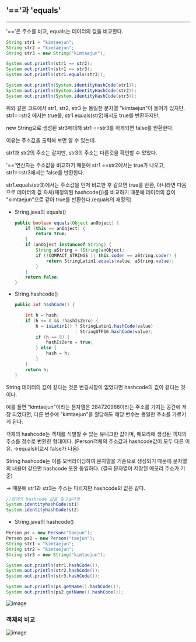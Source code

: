 ## '=='과 'equals'
*******

  '=='은 주소를 비교, equals는 데이터의 값을 비교한다.

  ```java
  String str1 = "kimtaejun";
  String str2 = "kimtaejun";
  String str3 = new String("kimtaejun");

  System.out.println(str1 == str2);
  System.out.println(str1 == str3);
  System.out.println(str1.equals(str3));

  System.out.println(System.identityHashCode(str1));
  System.out.println(System.identityHashCode(str2));
  System.out.println(System.identityHashCode(str3));
  ```

  위와 같은 코드에서 str1, str2, str3 는 동일한 문자열 "kimtaejun"이 들어가 있지만. str1==str2 에서는 true를, str1.equals(str2)에서도 true를 반환하지만, 

  new String으로 생성된 str3에대해 str1 ==str3를 하게되면 false를 반환한다.

  이유는 주소값을 출력해 보면 알 수 있는데.

  str1과 str2의 주소는 같지만, str3의 주소는 다른것을 확인할 수 있었다. 

  '=='연산자는 주소값을 비교하기 때문에 str1 ==str2에서는 true가 나오고, str1==str3에서는 false를 반환한다.

  str1.equals(str3)에서는 주소값을 먼저 비교한 후 같으면 true를 반환, 아니라면 다음으로 데이터의 값 자체(재정의된 hashcode())를 비교하기 때문에 데이터의 값이 "kimtaejun"으로 같아 true를 반환한다.(equals의 재정의)

  - String.java의 equals()

      ```java
      public boolean equals(Object anObject) {
          if (this == anObject) {
              return true;
          }
          if (anObject instanceof String) {
              String aString = (String)anObject;
              if (!COMPACT_STRINGS || this.coder == aString.coder) {
                  return StringLatin1.equals(value, aString.value);
              }
          }
          return false;
      }
      ```

  - String.hashcode()

      ```java
      public int hashCode() {

          int h = hash;
          if (h == 0 && !hashIsZero) {
              h = isLatin1() ? StringLatin1.hashCode(value)
                             : StringUTF16.hashCode(value);
              if (h == 0) {
                  hashIsZero = true;
              } else {
                  hash = h;
              }
          }
          return h;
      }
      ```

  String 데이터의 값이 같다는 것은 변경사항이 없었다면 hashcode의 값이 같다는 것이다.

  예를 들면 "kimtaejun"이라는 문자열은 284720968이라는 주소를 가지는 공간에 저장 되었다면, 다른 변수에 "kimtaejun"을 할당해도 해당 변수는 동일한 주소를 가르키게 된다. 

  객체의 hashcode는 객체를 식별할 수 있는 유니크한 값이며, 메모리에 생성된 객체의 주소를 정수로 변환한 형태이다. (Person객체의 주소값과 hashcode값이 모두 다른 이유. →equals비교시 false가 나옴)

  String hashcode는 이를 오버라이딩하여 문자열을 기준으로 생성되기 때문에 문자열의 내용이 같으면 hashcode 또한 동일하다. (결국 문자열이 저장된 메모리 주소가 기준)

  → 때문에 str1과 str3는 주소는 다르지만 hashcode의 값은 같다.

  ```java
  //원래의 hashcode 값을 알고싶다면
  System.identityhashCode(st1)
  System.identityhashCode(st2) 
  ```

  - String.java의 hashcode()

  ```java
  Person ps = new Person("taejun");
  Person ps2 = new Person("taejun");
  String str1 = "kimtaejun";
  String str2 = "kimtaejun";
  String str3 = new String("kimtaejun");

  System.out.println(str1.hashCode());
  System.out.println(str2.hashCode());
  System.out.println(str3.hashCode());

  System.out.println(ps.getName().hashCode());
  System.out.println(ps2.getName().hashCode());
  ```
![image](https://user-images.githubusercontent.com/61380786/116780737-68de4180-aab9-11eb-88aa-11be7fb163d7.png)


### 객체의 비교

![image](https://user-images.githubusercontent.com/61380786/116780719-595ef880-aab9-11eb-8f56-116df7a20c2f.png)

